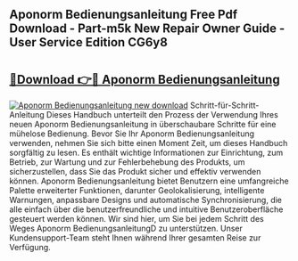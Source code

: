 ## Aponorm Bedienungsanleitung Free Pdf Download - Part-m5k New Repair Owner Guide - User Service Edition CG6y8

# <h2><a href="http://df3hm4k.blite.top/?on=Aponorm+Bedienungsanleitung">🔗Download 👉🔴 Aponorm Bedienungsanleitung</a></h2>

[![Aponorm Bedienungsanleitung new download](https://i.imgur.com/lujVjoI.png)](http://df3hm4k.blite.top/?on=Aponorm+Bedienungsanleitung)
Schritt-für-Schritt-Anleitung Dieses Handbuch unterteilt den Prozess der Verwendung Ihres neuen Aponorm Bedienungsanleitung in überschaubare Schritte für eine mühelose Bedienung. Bevor Sie Ihr Aponorm Bedienungsanleitung verwenden, nehmen Sie sich bitte einen Moment Zeit, um dieses Handbuch sorgfältig zu lesen. Es enthält wichtige Informationen zur Einrichtung, zum Betrieb, zur Wartung und zur Fehlerbehebung des Produkts, um sicherzustellen, dass Sie das Produkt sicher und effektiv verwenden können. Aponorm Bedienungsanleitung bietet Benutzern eine umfangreiche Palette erweiterter Funktionen, darunter Geolokalisierung, intelligente Warnungen, anpassbare Designs und automatische Synchronisierung, die alle einfach über die benutzerfreundliche und intuitive Benutzeroberfläche gesteuert werden können. Wir sind hier, um Sie bei jedem Schritt des Weges Aponorm BedienungsanleitungD zu unterstützen. Unser Kundensupport-Team steht Ihnen während Ihrer gesamten Reise zur Verfügung.
